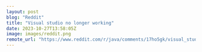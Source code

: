 ```yaml
---
layout: post
blog: "Reddit"
title: "Visual studio no longer working"
date: 2023-10-27T13:58:05Z
image: images/reddit.png
remote_url: "https://www.reddit.com/r/java/comments/17ho5gk/visual_studio_no_longer_working/"
---
```

